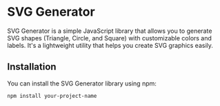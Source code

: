 # SVG Generator

SVG Generator is a simple JavaScript library that allows you to generate SVG shapes (Triangle, Circle, and Square) with customizable colors and labels. It's a lightweight utility that helps you create SVG graphics easily.

## Installation

You can install the SVG Generator library using npm:

```bash
npm install your-project-name

